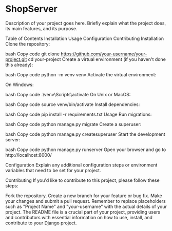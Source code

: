 # ShopServer

Description of your project goes here. Briefly explain what the project does, its main features, and its purpose.

Table of Contents
Installation
Usage
Configuration
Contributing
Installation
Clone the repository:

bash
Copy code
git clone https://github.com/your-username/your-project.git
cd your-project
Create a virtual environment (if you haven't done this already):

bash
Copy code
python -m venv venv
Activate the virtual environment:

On Windows:

bash
Copy code
.\venv\Scripts\activate
On Unix or MacOS:

bash
Copy code
source venv/bin/activate
Install dependencies:

bash
Copy code
pip install -r requirements.txt
Usage
Run migrations:

bash
Copy code
python manage.py migrate
Create a superuser:

bash
Copy code
python manage.py createsuperuser
Start the development server:

bash
Copy code
python manage.py runserver
Open your browser and go to http://localhost:8000/

Configuration
Explain any additional configuration steps or environment variables that need to be set for your project.

Contributing
If you'd like to contribute to this project, please follow these steps:

Fork the repository.
Create a new branch for your feature or bug fix.
Make your changes and submit a pull request.
Remember to replace placeholders such as "Project Name" and "your-username" with the actual details of your project. The README file is a crucial part of your project, providing users and contributors with essential information on how to use, install, and contribute to your Django project.
